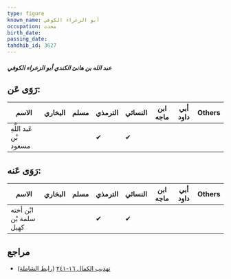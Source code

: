 ```yaml
---
type: figure
known_name: أبو الزعراء الكوفي
occupation: محدث
birth_date:
passing_date:
tahdhib_id: 3627
---
```

##### عبد الله بن هانئ الكندي أبو الزعراء الكوفي

## رَوَى عَن:
| الاسم                  | البخاري | مسلم | الترمذي | النسائي | ابن ماجه | أبي داود | Others |
| ---------------------- | ------- | ---- | ------- | ------- | -------- | -------- | ------ |
| عَبد اللَّهِ بْن مسعود |         |      | ✔       | ✔       |          |          |        |
## رَوَى عَنه:
| الاسم                   | البخاري | مسلم | الترمذي | النسائي | ابن ماجه | أبي داود | Others |
| ----------------------- | ------- | ---- | ------- | ------- | -------- | -------- | ------ |
| ابْن أخته سلمة بْن كهيل |         |      | ✔       | ✔       |          |          |        |
## مراجع
- [تهذيب الكمال ١٦-٢٤١](obsidian://open?vault=Tahdhib-al-Kamal&file=Figures/٣٦٢٧-عبد%20الله%20بن%20هانئ%20الكندي%20أبو%20الزعراء%20الكوفي) ([رابط الشاملة](https://shamela.ws/book/3722/8234))